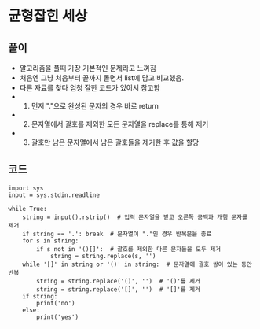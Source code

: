 # 균형잡힌 세상

## 풀이
- 알고리즘을 풀때 가장 기본적인 문제라고 느껴짐
- 처음엔 그냥 처음부터 끝까지 돌면서 list에 담고 비교했음.
- 다른 자료를 찾다 엄청 잘한 코드가 있어서 참고함
- 1. 먼저 "."으로 완성된 문자의 경우 바로 return
- 2. 문자열에서 괄호를 제외한 모든 문자열을 replace를 통해 제거
- 3. 괄호만 남은 문자열에서 남은 괄호들을 제거한 후 값을 할당


## 코드
```
import sys
input = sys.stdin.readline

while True:
    string = input().rstrip()  # 입력 문자열을 받고 오른쪽 공백과 개행 문자를 제거
    if string == '.': break  # 문자열이 "."인 경우 반복문을 종료
    for s in string:
        if s not in '()[]':  # 괄호를 제외한 다른 문자들을 모두 제거
            string = string.replace(s, '')
    while '[]' in string or '()' in string:  # 문자열에 괄호 쌍이 있는 동안 반복
        string = string.replace('()', '')  # '()'를 제거
        string = string.replace('[]', '')  # '[]'를 제거
    if string:
        print('no')
    else:
        print('yes')
```